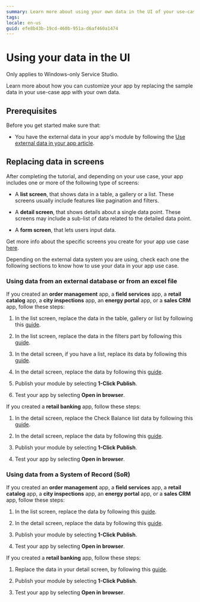 ```yaml
---
summary: Learn more about using your own data in the UI of your use-case app.
tags:
locale: en-us
guid: efe8b43b-19cd-460b-951a-d6af460a1474
---
```


# Using your data in the UI

<div class="info" markdown="1">

Only applies to Windows-only Service Studio.

</div>

Learn more about how you can customize your app by replacing the sample data in your use-case app with your own data.

## Prerequisites

Before you get started make sure that:

* You have the external data in your app's module by following the [Use external data in your app article](get-external-data.md).

## Replacing data in screens

After completing the tutorial, and depending on your use case, your app includes one or more of the following type of screens:

* A **list screen**, that shows data in a table, a gallery or a list. These screens usually include features like pagination and filters.

* A **detail screen**, that shows details about a single data point. These screens may include a sub-list of data related to the detailed data point.

* A **form screen**, that lets users input data.

<div class="info" markdown="1">

Get more info about the specific screens you create for your app use case [here](understand-create-app.md).

</div>

Depending on the external data system you are using, check each one the following sections to know how to use your data in your app use case.

### Using data from an external database or from an excel file

If you created an **order management** app, a **field services** app,  a **retail catalog** app, a **city inspections** app, an **energy portal** app, or a **sales CRM** app, follow these steps:

1. In the list screen, replace the data in the table, gallery or list by following this [guide](../../develop/ui/screen-templates-use/replace-data.md#replace-data-automatically).

1. In the list screen, replace the data in the filters part by following this [guide](../../develop/ui/screen-templates-use/replace-data.md#replace-data-manually).

1. In the detail screen, if you have a list, replace its data by following this [guide](../../develop/ui/screen-templates-use/replace-data.md#replace-data-automatically).

1. In the detail screen, replace the data by following this [guide](../../develop/ui/screen-templates-use/replace-data.md#replace-data-manually).

1. Publish your module by selecting **1-Click Publish**.

1. Test your app by selecting **Open in browser**.

If you created a **retail banking** app, follow these steps:

1. In the detail screen, replace the Check Balance list data by following this [guide](../../develop/ui/screen-templates-use/replace-data.md#replace-data-automatically).

1. In the detail screen, replace the data by following this [guide](../../develop/ui/screen-templates-use/replace-data.md#replace-data-manually).

1. Publish your module by selecting **1-Click Publish**.

1. Test your app by selecting **Open in browser**.

### Using data from a System of Record (SoR)

If you created an **order management** app, a **field services** app,  a **retail catalog** app, a **city inspections** app, an **energy portal** app, or a **sales CRM** app, follow these steps:

1. In the list screen, replace the data by following this [guide](../../develop/ui/screen-templates-use/replace-data.md#replace-data-manually).

1. In the detail screen, replace the data by following this [guide](../../develop/ui/screen-templates-use/replace-data.md#replace-data-manually).

1. Publish your module by selecting **1-Click Publish**.

1. Test your app by selecting **Open in browser**.

If you created a **retail banking** app, follow these steps:

1. Replace the data in your detail screen, by following this [guide](../../develop/ui/screen-templates-use/replace-data.md#replace-data-manually).

1. Publish your module by selecting **1-Click Publish**.

1. Test your app by selecting **Open in browser**.
